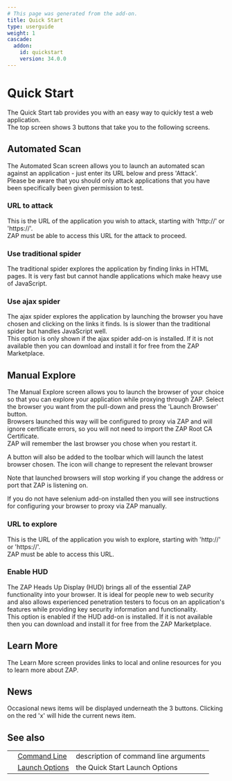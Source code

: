 ```yaml
---
# This page was generated from the add-on.
title: Quick Start
type: userguide
weight: 1
cascade:
  addon:
    id: quickstart
    version: 34.0.0
---
```


# Quick Start

The Quick Start tab provides you with an easy way to quickly test a web application.  
The top screen shows 3 buttons that take you to the following screens.

## Automated Scan

The Automated Scan screen allows you to launch an automated scan against an application - just enter its URL below and press 'Attack'.   
Please be aware that you should only attack applications that you have been specifically been given permission to test.

### URL to attack

This is the URL of the application you wish to attack, starting with 'http://' or 'https://'.  
ZAP must be able to access this URL for the attack to proceed.

### Use traditional spider

The traditional spider explores the application by finding links in HTML pages. It is very fast but cannot handle applications which make heavy use of JavaScript.

### Use ajax spider

The ajax spider explores the application by launching the browser you have chosen and clicking on the links it finds. Is is slower than the traditional spider but handles JavaScript well.  
This option is only shown if the ajax spider add-on is installed. If it is not available then you can download and install it for free from the ZAP Marketplace.

## Manual Explore

The Manual Explore screen allows you to launch the browser of your choice so that you can explore your application while proxying through ZAP. Select the browser you want from the pull-down and press the 'Launch Browser' button.  
Browsers launched this way will be configured to proxy via ZAP and will ignore certificate errors, so you will not need to import the ZAP Root CA Certificate.  
ZAP will remember the last browser you chose when you restart it.  

A button will also be added to the toolbar which will launch the latest browser chosen. The icon will change to represent the relevant browser   

Note that launched browsers will stop working if you change the address or port that ZAP is listening on.

If you do not have selenium add-on installed then you will see instructions for configuring your browser
to proxy via ZAP manually.

### URL to explore

This is the URL of the application you wish to explore, starting with 'http://' or 'https://'.  
ZAP must be able to access this URL.

### Enable HUD

The ZAP Heads Up Display (HUD) brings all of the essential ZAP functionality into your browser. It is ideal for people new to web security and also allows experienced penetration testers to focus on an application's features while providing key security information and functionality.   
This option is enabled if the HUD add-on is installed. If it is not available then you can download and install it for free from the ZAP Marketplace.

## Learn More

The Learn More screen provides links to local and online resources for you to learn more about ZAP.

## News

Occasional news items will be displayed underneath the 3 buttons. Clicking on the red 'x' will hide the current news item.

## See also

|   |                                                                   |                                       |
|---|-------------------------------------------------------------------|---------------------------------------|
|   | [Command Line](/docs/desktop/addons/quick-start/cmdline/)         | description of command line arguments |
|   | [Launch Options](/docs/desktop/addons/quick-start/launchoptions/) | the Quick Start Launch Options        |

